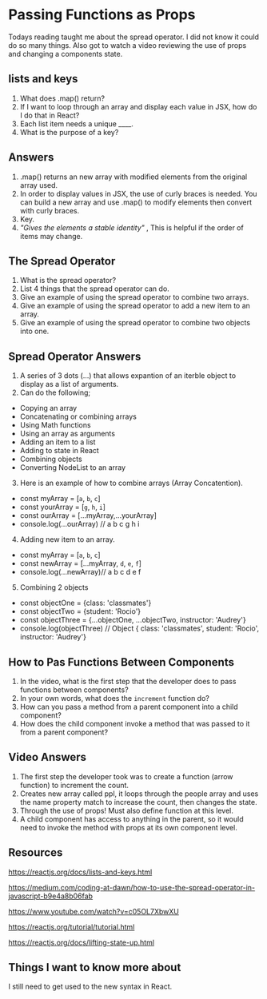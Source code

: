 # Passing Functions as Props

Todays reading taught me about the spread operator. I did not know it could do so many things. Also got to watch a video reviewing the use of props and changing a components state.

## lists and keys

1. What does .map() return?
2. If I want to loop through an array and display each value in JSX, how do I do that in React?
3. Each list item needs a unique ____.
4. What is the purpose of a key?

## Answers

1. .map() returns an new array with modified elements from the original array used.
2. In order to display values in JSX, the use of curly braces is needed. You can build a new array and use .map() to modify elements then convert with curly braces.
3. Key.
4. *"Gives the elements a stable identity"* , This is helpful if the order of items may change.

## The Spread Operator

1. What is the spread operator?
2. List 4 things that the spread operator can do.
3. Give an example of using the spread operator to combine two arrays.
4. Give an example of using the spread operator to add a new item to an array.
5. Give an example of using the spread operator to combine two objects into one.

## Spread Operator Answers

1. A series of 3 dots (...) that allows expantion of an iterble object to display as a list of arguments.
2. Can do the following;

- Copying an array
- Concatenating or combining arrays
- Using Math functions
- Using an array as arguments
- Adding an item to a list
- Adding to state in React
- Combining objects
- Converting NodeList to an array

3. Here is an example of how to combine arrays (Array Concatention).

- const myArray = [`a`, `b`, `c`]
- const yourArray = [`g`, `h`, `i`]
- const ourArray = [...myArray,...yourArray]
- console.log(...ourArray) // a b c g h i

4. Adding new item to an array.

- const myArray = [`a`, `b`, `c`]
- const newArray = [...myArray, `d`, `e`, `f`]
- console.log(...newArray)// a b c d e f

5. Combining 2 objects

- const objectOne = {class: 'classmates'}
- const objectTwo = {student: 'Rocio'}
- const objectThree = {...objectOne, ...objectTwo, instructor: 'Audrey'}
- console.log(objectThree) // Object { class: 'classmates', student: 'Rocio', instructor: 'Audrey'}

## How to Pas Functions Between Components

1. In the video, what is the first step that the developer does to pass functions between components?
2. In your own words, what does the `increment` function do?
3. How can you pass a method from a parent component into a child component?
4. How does the child component invoke a method that was passed to it from a parent component?

## Video Answers

1. The first step the developer took was to create a function (arrow function) to increment the count.
2. Creates new array called ppl, it loops through the people array and uses the name property match to increase the count, then changes the state.
3. Through the use of props! Must also define function at this level.
4. A child component has access to anything in the parent, so it would need to invoke the method with props at its own component level.

## Resources

<https://reactjs.org/docs/lists-and-keys.html>

<https://medium.com/coding-at-dawn/how-to-use-the-spread-operator-in-javascript-b9e4a8b06fab>

<https://www.youtube.com/watch?v=c05OL7XbwXU>

<https://reactjs.org/tutorial/tutorial.html>

<https://reactjs.org/docs/lifting-state-up.html>

## Things I want to know more about

I still need to get used to the new syntax in React.
